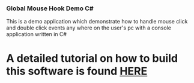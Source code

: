 ### Global Mouse Hook Demo C#

This is a demo application which demonstrate how to handle mouse click and double click events 
any where on the user's pc with a console application written in C#

# A detailed tutorial on how to build this software is found [HERE](https://doumer.me/how-to-detect-global-mouse-hooks-in-a-c-console-application/)